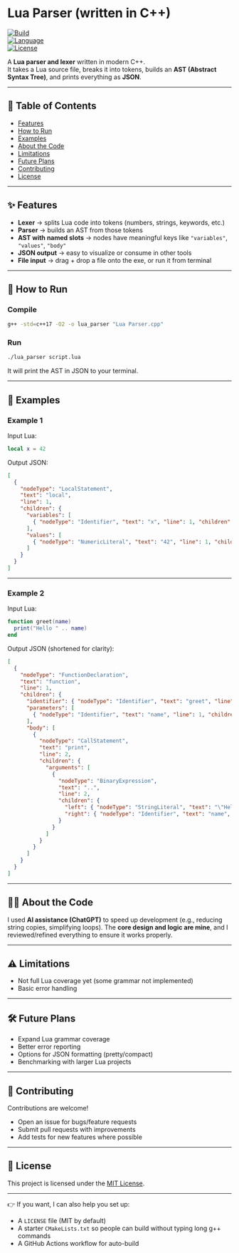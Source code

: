 # Lua Parser (written in C++)

[![Build](https://img.shields.io/badge/build-passing-brightgreen)]()  
[![Language](https://img.shields.io/badge/language-C++17-blue)]()  
[![License](https://img.shields.io/badge/license-MIT-lightgrey)]()  

A **Lua parser and lexer** written in modern C++.  
It takes a Lua source file, breaks it into tokens, builds an **AST (Abstract Syntax Tree)**, and prints everything as **JSON**.

---

## 📖 Table of Contents
- [Features](#-features)
- [How to Run](#-how-to-run)
- [Examples](#-examples)
- [About the Code](#-about-the-code)
- [Limitations](#-limitations)
- [Future Plans](#-future-plans)
- [Contributing](#-contributing)
- [License](#-license)

---

## ✨ Features
- **Lexer** → splits Lua code into tokens (numbers, strings, keywords, etc.)
- **Parser** → builds an AST from those tokens
- **AST with named slots** → nodes have meaningful keys like `"variables"`, `"values"`, `"body"`
- **JSON output** → easy to visualize or consume in other tools
- **File input** → drag + drop a file onto the exe, or run it from terminal

---

## 🚀 How to Run

### Compile
```bash
g++ -std=c++17 -O2 -o lua_parser "Lua Parser.cpp"
````

### Run

```bash
./lua_parser script.lua
```

It will print the AST in JSON to your terminal.

---

## 📝 Examples

### Example 1

Input Lua:

```lua
local x = 42
```

Output JSON:

```json
[
  {
    "nodeType": "LocalStatement",
    "text": "local",
    "line": 1,
    "children": {
      "variables": [
        { "nodeType": "Identifier", "text": "x", "line": 1, "children": {} }
      ],
      "values": [
        { "nodeType": "NumericLiteral", "text": "42", "line": 1, "children": {} }
      ]
    }
  }
]
```

---

### Example 2

Input Lua:

```lua
function greet(name)
  print("Hello " .. name)
end
```

Output JSON (shortened for clarity):

```json
[
  {
    "nodeType": "FunctionDeclaration",
    "text": "function",
    "line": 1,
    "children": {
      "identifier": { "nodeType": "Identifier", "text": "greet", "line": 1, "children": {} },
      "parameters": [
        { "nodeType": "Identifier", "text": "name", "line": 1, "children": {} }
      ],
      "body": [
        {
          "nodeType": "CallStatement",
          "text": "print",
          "line": 2,
          "children": {
            "arguments": [
              {
                "nodeType": "BinaryExpression",
                "text": "..",
                "line": 2,
                "children": {
                  "left": { "nodeType": "StringLiteral", "text": "\"Hello \"", "line": 2, "children": {} },
                  "right": { "nodeType": "Identifier", "text": "name", "line": 2, "children": {} }
                }
              }
            ]
          }
        }
      ]
    }
  }
]
```

---

## 🧑‍💻 About the Code

I used **AI assistance (ChatGPT)** to speed up development (e.g., reducing string copies, simplifying loops).
The **core design and logic are mine**, and I reviewed/refined everything to ensure it works properly.

---

## ⚠️ Limitations

* Not full Lua coverage yet (some grammar not implemented)
* Basic error handling

---

## 🛠 Future Plans

* Expand Lua grammar coverage
* Better error reporting
* Options for JSON formatting (pretty/compact)
* Benchmarking with larger Lua projects

---

## 🤝 Contributing

Contributions are welcome!

* Open an issue for bugs/feature requests
* Submit pull requests with improvements
* Add tests for new features where possible

---

## 📜 License

This project is licensed under the [MIT License](LICENSE).



---

👉 If you want, I can also help you set up:
- A `LICENSE` file (MIT by default)  
- A starter `CMakeLists.txt` so people can build without typing long g++ commands  
- A GitHub Actions workflow for auto-build  
